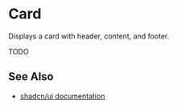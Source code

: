 # Card

Displays a card with header, content, and footer.

TODO

## See Also

-   [shadcn/ui documentation](https://ui.shadcn.com/docs/components/card)
